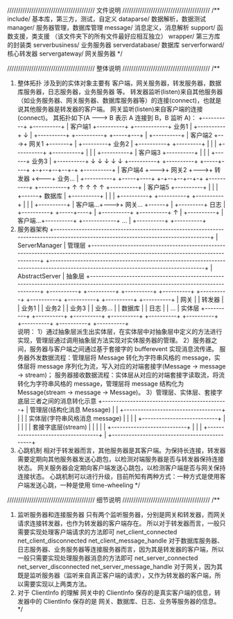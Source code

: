 
//////////////////////////////////////// 文件说明 ////////////////////////////////////////
/**
 include/
	基本库，第三方，测试，自定义
 dataparse/
	数据解析，数据测试
 manager/
	服务器管理，数据库管理
 message/
	消息定义，消息解析
 support/
	函数支援，类支援 （该文件夹下的所有文件最好应相互独立）
 wrapper/
	第三方库的封装类
 serverbusiness/
	业务服务器
 serverdatabase/
	数据库
 serverforward/
	核心转发器
 servergateway/
	网关服务器
 */

//////////////////////////////////////// 整体说明 ////////////////////////////////////////
/**
 1. 整体拓扑
    涉及到的实体对象主要有 客户端，网关服务器，转发服务器，数据库服务器，日志服务器，业务服务器 等。
    转发器监听(listen)来自其他服务器（如业务服务器、网关服务器、数据库服务器等）的连接(connect)，也就是说其他服务器是转发器的客户端。
    网关监听(listen)来自客户端的连接(connect)。
    其拓扑如下(A ---> B 表示 A 连接到 B，B 监听 A)：
      +----------+                                      +----------+
      | 客户端1  +----------+              +------------+  业务1   |
      +----------+          ↓              |            +----------+
      +----------+    +-----+---+          |            +----------+
      | 客户端2  +--->+  网关1  +-------+  |  +---------+  业务2   |
      +----------+    +---------+       |  |  |         +----------+
      +----------+                      |  |  |         +----------+
      | 客户端3  +----------+           |  |  |  +------+  业务3   |
      +----------+          ↓           ↓  ↓  ↓  ↓      +----------+
      +----------+    +-----+----+    +-+--+--+--+-+    +----------+
      | 客户端4  +--->+  网关2   +--->+   转发器   +<---+  业务... |
      +----------+    +-----+----+    +-+--+--+--+-+    +----------+
      +----------+          ↑           ↑  ↑  ↑  ↑      +----------+
      | 客户端5  +----------+           |  |  |  +------+  数据库  |
      +----------+                      |  |  |         +----------+
      +----------+    +----------+      |  |  |         +----------+
      | 客户端...+--->+  网关... +------+  |  +---------+   日志   |
	  +----------+    +-----+----+         |            +----------+
      +----------+          ↑              |            +----------+
      | 客户端...+----------+              +------------+    ...   |
	  +----------+                                      +----------+
 2. 服务器架构
      +----------------------------------------------------------------------------------------------------------------------------------+
      |                                                         ServerManager                                                            |  管理层
      +----------------------------------------------------------------------------------------------------------------------------------+
      +----------------------------------------------------------------------------------------------------------------------------------+
      |                                                         AbstractServer                                                           |  抽象层
      +----------------------------------------------------------------------------------------------------------------------------------+
      +----------+   +----------+   +----------+   +----------+   +----------+   +----------+   +----------+   +----------+   +----------+
	  |   网关   |   |  转发器  |   |  业务1   |   |  业务2   |   |  业务3   |   |  业务... |   |  数据库  |   |   日志   |   |   ...    |  实体层
      +----------+   +----------+   +----------+   +----------+   +----------+   +----------+   +----------+   +----------+   +----------+	
	说明：
	1）通过抽象层派生出实体层，在实体层中对抽象层中定义的方法进行实现，管理层通过调用抽象层方法实现对实体服务器的管理。
	2）服务器之间，服务器与客户端之间通过基于套接字的 bufferevent 实现消息流传递。
	   服务器外发数据流程：管理层将 Message 转化为字符串风格的 message，实体层将 message 序列化为流，写入对应的对端套接字(Message -> message -> stream)；
	   服务器接收数据流程：实体层从对应的对端套接字读取流，将流转化为字符串风格的 message，管理层将 message 结构化为 Message(stream -> message -> Message)。
	3）管理层、实体层、套接字底层三者之间的消息转化示意
       +---------------------------------------------+
	   |   管理层(结构化消息 Message)                |
	   |       +-----------------------------------+ |
	   |       |  实体层(字符串风格消息 message)   | |
	   |       |     +---------------------------+ | |
	   |       |     |   套接字底层(stream)      | | |
	   |       |     +---------------------------+ | |
	   |       +-----------------------------------+ |
	   +---------------------------------------------+ 
 3. 心跳机制
    相对于转发器而言，其他服务器是其客户端。为保持长连接，转发器需要定期向其他服务器发送心跑包，以检测对端服务器是否与转发器保持连接状态。
    网关服务器会定期向客户端发送心跳包，以检测客户端是否与网关保持连接状态。
	心跳机制可以进行升级，目前所知有两种方式：一种方式是使用客户端发送心跳，一种是使用 time-wheeling
 */
 
//////////////////////////////////////// 细节说明 ////////////////////////////////////////
/**
 1. 监听服务器和连接服务器
    只有两个监听服务器，分别是网关和转发器，而网关请求连接转发器，也作为转发器的客户端存在。
	所以对于转发器而言，一般只需要实现处理客户端请求的方法即可
		net_client_connected
		net_client_disconnected
		net_client_message_handle
	对于数据库服务器、日志服务器、业务服务器等连接服务器而言，因为其是转发器的客户端，所以一般只需要实现处理服务器消息的方法即可
		net_server_connected
		net_server_disconnected
		net_server_message_handle
	对于网关，因为其既是监听服务器（监听来自真正客户端的请求），又作为转发器的客户端，所以需要实现以上两类方法。
 2. 对于 ClientInfo 的理解
    网关中的 ClientInfo 保存的是真实客户端的信息，转发器中的 ClientInfo 保存的是 网关、数据库、日志、业务等服务器的信息。	
 */